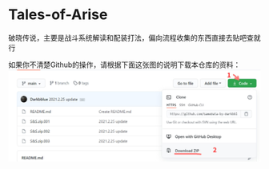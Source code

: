 # Tales-of-Arise
破晓传说，主要是战斗系统解读和配装打法，偏向流程收集的东西直接去贴吧查就行  

如果你不清楚Github的操作，请根据下面这张图的说明下载本仓库的资料：  
![guide](guide.jpg)  

